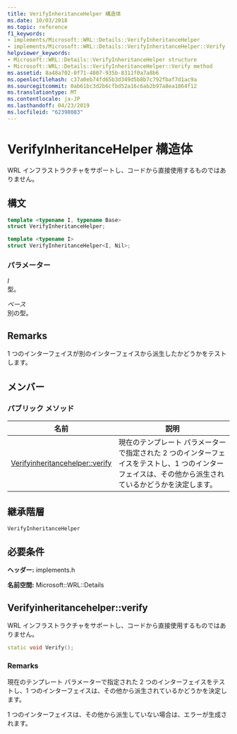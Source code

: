 ```yaml
---
title: VerifyInheritanceHelper 構造体
ms.date: 10/03/2018
ms.topic: reference
f1_keywords:
- implements/Microsoft::WRL::Details::VerifyInheritanceHelper
- implements/Microsoft::WRL::Details::VerifyInheritanceHelper::Verify
helpviewer_keywords:
- Microsoft::WRL::Details::VerifyInheritanceHelper structure
- Microsoft::WRL::Details::VerifyInheritanceHelper::Verify method
ms.assetid: 8a48a702-0f71-4807-935b-8311f0a7a8b6
ms.openlocfilehash: c37a0eb74fd65b3d349d5b8b7c792fbaf7d1ac9a
ms.sourcegitcommit: 0ab61bc3d2b6cfbd52a16c6ab2b97a8ea1864f12
ms.translationtype: MT
ms.contentlocale: ja-JP
ms.lasthandoff: 04/23/2019
ms.locfileid: "62398083"
---
```

# <a name="verifyinheritancehelper-structure"></a>VerifyInheritanceHelper 構造体

WRL インフラストラクチャをサポートし、コードから直接使用するものではありません。

## <a name="syntax"></a>構文

```cpp
template <typename I, typename Base>
struct VerifyInheritanceHelper;

template <typename I>
struct VerifyInheritanceHelper<I, Nil>;
```

### <a name="parameters"></a>パラメーター

*I*<br/>
型。

*ベース*<br/>
別の型。

## <a name="remarks"></a>Remarks

1 つのインターフェイスが別のインターフェイスから派生したかどうかをテストします。

## <a name="members"></a>メンバー

### <a name="public-methods"></a>パブリック メソッド

名前                                       | 説明
------------------------------------------ | -------------------------------------------------------------------------------------------------------------------------------------
[Verifyinheritancehelper::verify](#verify) | 現在のテンプレート パラメーターで指定された 2 つのインターフェイスをテストし、1 つのインターフェイスは、その他から派生されているかどうかを決定します。

## <a name="inheritance-hierarchy"></a>継承階層

`VerifyInheritanceHelper`

## <a name="requirements"></a>必要条件

**ヘッダー:** implements.h

**名前空間:** Microsoft::WRL::Details

## <a name="verify"></a>Verifyinheritancehelper::verify

WRL インフラストラクチャをサポートし、コードから直接使用するものではありません。

```cpp
static void Verify();
```

### <a name="remarks"></a>Remarks

現在のテンプレート パラメーターで指定された 2 つのインターフェイスをテストし、1 つのインターフェイスは、その他から派生されているかどうかを決定します。

1 つのインターフェイスは、その他から派生していない場合は、エラーが生成されます。
